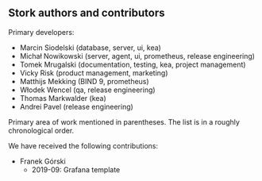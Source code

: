  Stork authors and contributors
------------------------------

Primary developers:

- Marcin Siodelski (database, server, ui, kea)
- Michał Nowikowski (server, agent, ui, prometheus, release engineering)
- Tomek Mrugalski (documentation, testing, kea, project management)
- Vicky Risk (product management, marketing)
- Matthijs Mekking (BIND 9, prometheus)
- Włodek Wencel (qa, release engineering)
- Thomas Markwalder (kea)
- Andrei Pavel (release engineering)

Primary area of work mentioned in parentheses. The list is in a
roughly chronological order.

We have received the following contributions:

 - Franek Górski
   - 2019-09: Grafana template
